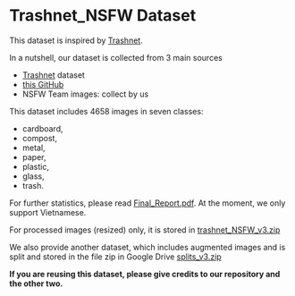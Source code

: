 # Trashnet_NSFW Dataset

This dataset is inspired by [Trashnet](https://github.com/garythung/trashnet).

In a nutshell, our dataset is collected from 3 main sources 
- [Trashnet](https://github.com/garythung/trashnet) dataset
- [this GitHub](https://github.com/deepak2233/Waste-or-Garbage-Classification-Using-Deep-Learning/tree/main)
- NSFW Team images: collect by us

This dataset includes 4658 images in seven classes: 
- cardboard, 
- compost, 
- metal, 
- paper, 
- plastic, 
- glass, 
- trash.

For further statistics, please read [Final_Report.pdf](https://github.com/uyenbhku/CS114.N21/blob/main/Final_Project/Final_Report.pdf). At the moment, we only support Vietnamese. 

For processed images (resized) only, it is stored in [trashnet_NSFW_v3.zip](https://drive.google.com/file/d/1jGfqzsHyMTChhp9eMlaOBzCdyCNO87bo/view?usp=drive_link)

We also provide another dataset, which includes augmented images and is split and stored in the file zip in Google Drive [splits_v3.zip](https://drive.google.com/file/d/1qHL9NaEADU3fLY9jvxopnXk8vbA7vVFu/view?usp=drive_link) 

**If you are reusing this dataset, please give credits to our repository and the other two.**
